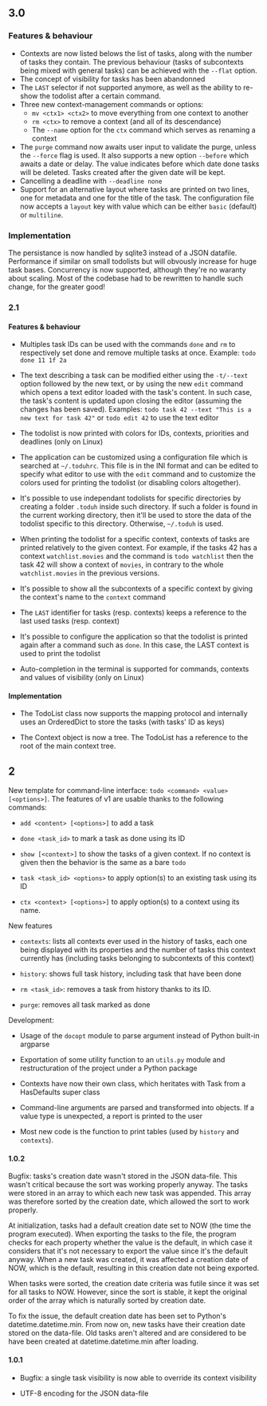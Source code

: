 ## 3.0

### Features & behaviour

 * Contexts are now listed belows the list of tasks, along with the number of tasks they contain. The previous behaviour (tasks of subcontexts being mixed with general tasks) can be achieved with the `--flat` option.
 * The concept of visibility for tasks has been abandonned
 * The `LAST` selector if not supported anymore, as well as the ability to re-show the todolist after a certain command.
 * Three new context-management commands or options:
 	* `mv <ctx1> <ctx2>` to move everything from one context to another
 	* `rm <ctx>` to remove a context (and all of its descendance)
 	* The `--name` option for the `ctx` command which serves as renaming a context
 * The `purge` command now awaits user input to validate the purge, unless the `--force` flag is used. It also supports a new option `--before` which awaits a date or delay. The value indicates before which date done tasks will be deleted. Tasks created after the given date will be kept.
 * Cancelling a deadline with `--deadline none`
 * Support for an alternative layout where tasks are printed on two lines, one for metadata and one for the title of the task. The configuration file now accepts a `layout` key with value which can be either `basic` (default) or `multiline`.

### Implementation

The persistance is now handled by sqlite3 instead of a JSON datafile. Performance if similar on small todolists but will obvously increase for huge task bases. Concurrency is now supported, although they're no waranty about scaling. Most of the codebase had to be rewritten to handle such change, for the greater good!


### 2.1

#### Features & behaviour

 - Multiples task IDs can be used with the commands `done` and `rm` to respectively set done and remove multiple tasks at once. Example: `todo done 11 1f 2a`

 - The text describing a task can be modified either using the `-t/--text` option followed by the new text, or by using the new `edit` command which opens a text editor loaded with the task's content. In such case, the task's content is updated upon closing the editor (assuming the changes has been saved). Examples: `todo task 42 --text "This is a new text for task 42"` or `todo edit 42` to use the text editor

 - The todolist is now printed with colors for IDs, contexts, priorities and deadlines (only on Linux)

 - The application can be customized using a configuration file which is searched at `~/.toduhrc`. This file is in the INI format and can be edited to specify what editor to use with the `edit` command and to customize the colors used for printing the todolist (or disabling colors altogether).

 - It's possible to use independant todolists for specific directories by creating a folder `.toduh` inside such directory. If such a folder is found in the current working directory, then it'll be used to store the data of the todolist specific to this directory. Otherwise, `~/.toduh` is used.

 - When printing the todolist for a specific context, contexts of tasks are printed relatively to the given context. For example, if the tasks 42 has a context `watchlist.movies` and the command is `todo watchlist` then the task 42 will show a context of `movies`, in contrary to the whole `watchlist.movies` in the previous versions.

 - It's possible to show all the subcontexts of a specific context by giving the context's name to the `context` command

 - The `LAST` identifier for tasks (resp. contexts) keeps a reference to the last used tasks (resp. context)

 - It's possible to configure the application so that the todolist is printed again after a command such as `done`. In this case, the LAST context is used to print the todolist

 - Auto-completion in the terminal is supported for commands, contexts and values of visibility (only on Linux)


#### Implementation

 - The TodoList class now supports the mapping protocol and internally uses an OrderedDict to store the tasks (with tasks' ID as keys)

 - The Context object is now a tree. The TodoList has a reference to the root of the main context tree.


## 2

New template for command-line interface: `todo <command> <value> [<options>]`. The features of v1 are usable thanks to the following commands:

 - `add <content> [<options>]` to add a task

 - `done <task_id>` to mark a task as done using its ID

 - `show [<context>]` to show the tasks of a given context. If no context is given then the behavior is the same as a bare `todo`

 - `task <task_id> <options>` to apply option(s) to an existing task using its ID

 - `ctx <context> [<options>]` to apply option(s) to a context using its name.

New features

 - `contexts`: lists all contexts ever used in the history of tasks, each one being displayed with its properties and the number of tasks this context currently has (including tasks belonging to subcontexts of this context)

 - `history`: shows full task history, including task that have been done

 - `rm <task_id>`: removes a task from history thanks to its ID.

 - `purge`: removes all task marked as done

Development:

 - Usage of the `docopt` module to parse argument instead of Python built-in argparse

 - Exportation of some utility function to an `utils.py` module and restructuration of the project under a Python package

 - Contexts have now their own class, which heritates with Task from a HasDefaults super class

 - Command-line arguments are parsed and transformed into objects. If a value type is unexpected, a report is printed to the user

 - Most new code is the function to print tables (used by `history` and `contexts`).


#### 1.0.2

Bugfix: tasks's creation date wasn't stored in the JSON data-file. This wasn't critical because the sort was working properly anyway. The tasks were stored in an array to which each new task was appended. This array was therefore sorted by the creation date, which allowed the sort to work properly.

At initialization, tasks had a default creation date set to NOW (the time the program executed). When exporting the tasks to the file, the program checks for each property whether the value is the default, in which case it considers that it's not necessary to export the value since it's the default anyway. When a new task was created, it was affected a creation date of NOW, which is the default, resulting in this creation date not being exported.

When tasks were sorted, the creation date criteria was futile since it was set for all tasks to NOW. However, since the sort is stable, it kept the original order of the array which is naturally sorted by creation date.

To fix the issue, the default creation date has been set to Python's datetime.datetime.min. From now on, new tasks have their creation date stored on the data-file. Old tasks aren't altered and are considered to be have been created at datetime.datetime.min after loading.

#### 1.0.1

 -  Bugfix: a single task visibility is now able to override its context visibility

 - UTF-8 encoding for the JSON data-file